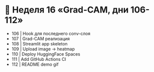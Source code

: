 # 📅 Неделя 16 «Grad-CAM, дни 106-112»
- 106 | Hook для последнего conv-слоя
- 107 | Grad-CAM реализация
- 108 | Streamlit app skeleton
- 109 | Upload image → heatmap
- 110 | Deploy HuggingFace Spaces
- 111 | Add GitHub Actions CI
- 112 | README demo gif
